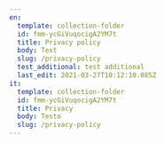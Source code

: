 ```yaml
---
en:
  template: collection-folder
  id: fmm-ycGiVuqocigA2YM7t
  title: Privacy policy
  body: Text
  slug: /privacy-policy
  test_additional: test additional
  last_edit: 2021-03-27T10:12:10.085Z
it:
  template: collection-folder
  id: fmm-ycGiVuqocigA2YM7t
  title: Privacy
  body: Testo
  slug: /privacy-policy
---
```

